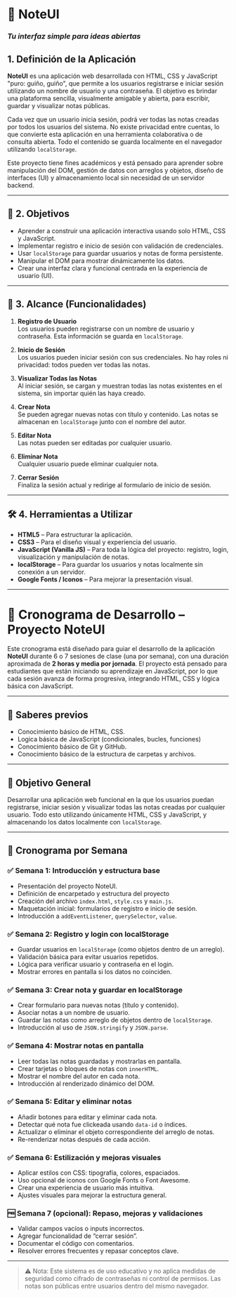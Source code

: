 # 📝 NoteUI
### _Tu interfaz simple para ideas abiertas_

## 1. Definición de la Aplicación

**NoteUI** es una aplicación web desarrollada con HTML, CSS y JavaScript "puro: guiño, guiño", que permite a los usuarios registrarse e iniciar sesión utilizando un nombre de usuario y una contraseña. El objetivo es brindar una plataforma sencilla, visualmente amigable y abierta, para escribir, guardar y visualizar notas públicas.

Cada vez que un usuario inicia sesión, podrá ver todas las notas creadas por todos los usuarios del sistema. No existe privacidad entre cuentas, lo que convierte esta aplicación en una herramienta colaborativa o de consulta abierta. Todo el contenido se guarda localmente en el navegador utilizando `localStorage`.

Este proyecto tiene fines académicos y está pensado para aprender sobre manipulación del DOM, gestión de datos con arreglos y objetos, diseño de interfaces (UI) y almacenamiento local sin necesidad de un servidor backend.

---

## 🎯 2. Objetivos

- Aprender a construir una aplicación interactiva usando solo HTML, CSS y JavaScript.
- Implementar registro e inicio de sesión con validación de credenciales.
- Usar `localStorage` para guardar usuarios y notas de forma persistente.
- Manipular el DOM para mostrar dinámicamente los datos.
- Crear una interfaz clara y funcional centrada en la experiencia de usuario (UI).

---

## 🚀 3. Alcance (Funcionalidades)

1. **Registro de Usuario**  
   Los usuarios pueden registrarse con un nombre de usuario y contraseña. Esta información se guarda en `localStorage`.

2. **Inicio de Sesión**  
   Los usuarios pueden iniciar sesión con sus credenciales. No hay roles ni privacidad: todos pueden ver todas las notas.

3. **Visualizar Todas las Notas**  
   Al iniciar sesión, se cargan y muestran todas las notas existentes en el sistema, sin importar quién las haya creado.

4. **Crear Nota**  
   Se pueden agregar nuevas notas con título y contenido. Las notas se almacenan en `localStorage` junto con el nombre del autor.

5. **Editar Nota**  
   Las notas pueden ser editadas por cualquier usuario.

6. **Eliminar Nota**  
   Cualquier usuario puede eliminar cualquier nota.

7. **Cerrar Sesión**  
   Finaliza la sesión actual y redirige al formulario de inicio de sesión.

---

## 🛠️ 4. Herramientas a Utilizar

- **HTML5** – Para estructurar la aplicación.
- **CSS3** – Para el diseño visual y experiencia del usuario.
- **JavaScript (Vanilla JS)** – Para toda la lógica del proyecto: registro, login, visualización y manipulación de notas.
- **localStorage** – Para guardar los usuarios y notas localmente sin conexión a un servidor.
- **Google Fonts / Iconos** – Para mejorar la presentación visual.

---

# 📅 Cronograma de Desarrollo – Proyecto NoteUI

Este cronograma está diseñado para guiar el desarrollo de la aplicación **NoteUI** durante 6 o 7 sesiones de clase (una por semana), con una duración aproximada de **2 horas y media por jornada**. El proyecto está pensado para estudiantes que están iniciando su aprendizaje en JavaScript, por lo que cada sesión avanza de forma progresiva, integrando HTML, CSS y lógica básica con JavaScript.

---


## 🧠 Saberes previos

- Conocimiento básico de HTML, CSS.
- Logica básica de JavaScript (condicionales, bucles, funciones) 
- Conocimiento básico de Git y GitHub.
- Conocimiento básico de la estructura de carpetas y archivos.


---

## 🧠 Objetivo General

Desarrollar una aplicación web funcional en la que los usuarios puedan registrarse, iniciar sesión y visualizar todas las notas creadas por cualquier usuario. Todo esto utilizando únicamente HTML, CSS y JavaScript, y almacenando los datos localmente con `localStorage`.

---

## 📌 Cronograma por Semana

### ✅ Semana 1: Introducción y estructura base
- Presentación del proyecto NoteUI.
- Definición de encarpetado y estructura del proyecto
- Creación del archivo `index.html`, `style.css` y `main.js`.
- Maquetación inicial: formularios de registro e inicio de sesión.
- Introducción a `addEventListener`, `querySelector`, `value`.

### ✅ Semana 2: Registro y login con localStorage
- Guardar usuarios en `localStorage` (como objetos dentro de un arreglo).
- Validación básica para evitar usuarios repetidos.
- Lógica para verificar usuario y contraseña en el login.
- Mostrar errores en pantalla si los datos no coinciden.

### ✅ Semana 3: Crear nota y guardar en localStorage
- Crear formulario para nuevas notas (título y contenido).
- Asociar notas a un nombre de usuario.
- Guardar las notas como arreglo de objetos dentro de `localStorage`.
- Introducción al uso de `JSON.stringify` y `JSON.parse`.

### ✅ Semana 4: Mostrar notas en pantalla
- Leer todas las notas guardadas y mostrarlas en pantalla.
- Crear tarjetas o bloques de notas con `innerHTML`.
- Mostrar el nombre del autor en cada nota.
- Introducción al renderizado dinámico del DOM.

### ✅ Semana 5: Editar y eliminar notas
- Añadir botones para editar y eliminar cada nota.
- Detectar qué nota fue clickeada usando `data-id` o índices.
- Actualizar o eliminar el objeto correspondiente del arreglo de notas.
- Re-renderizar notas después de cada acción.

### ✅ Semana 6: Estilización y mejoras visuales
- Aplicar estilos con CSS: tipografía, colores, espaciados.
- Uso opcional de iconos con Google Fonts o Font Awesome.
- Crear una experiencia de usuario más intuitiva.
- Ajustes visuales para mejorar la estructura general.

### 🆓 Semana 7 (opcional): Repaso, mejoras y validaciones
- Validar campos vacíos o inputs incorrectos.
- Agregar funcionalidad de “cerrar sesión”.
- Documentar el código con comentarios.
- Resolver errores frecuentes y repasar conceptos clave.

---

> ⚠️ Nota: Este sistema es de uso educativo y no aplica medidas de seguridad como cifrado de contraseñas ni control de permisos. Las notas son públicas entre usuarios dentro del mismo navegador.
